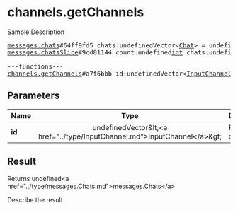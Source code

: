 # channels.getChannels

Sample Description

<pre>
<a href="../constructor/messages.chats">messages.chats</a>#64ff9fd5 chats:undefinedVector&lt;<a href="../type/Chat.md">Chat</a>&gt; = undefined<a href="../type/messages.Chats.md">messages.Chats</a>;
<a href="../constructor/messages.chatsSlice">messages.chatsSlice</a>#9cd81144 count:undefined<a href="../type/int.md">int</a> chats:undefinedVector&lt;<a href="../type/Chat.md">Chat</a>&gt; = undefined<a href="../type/messages.Chats.md">messages.Chats</a>;

---functions---
<a href="../method/channels.getChannels.md">channels.getChannels</a>#a7f6bbb id:undefinedVector&lt;<a href="../type/InputChannel.md">InputChannel</a>&gt; = undefined<a href="../type/messages.Chats.md">messages.Chats</a>;
</pre>

## Parameters

| Name | Type | Description |
|------|:----:|-------------|
| **id** | undefinedVector&amp;lt;&lt;a href=&#34;../type/InputChannel.md&#34;&gt;InputChannel&lt;/a&gt;&amp;gt; | Param description |

## Result

Returns undefined&lt;a href=&#34;../type/messages.Chats.md&#34;&gt;messages.Chats&lt;/a&gt;

Describe the result

